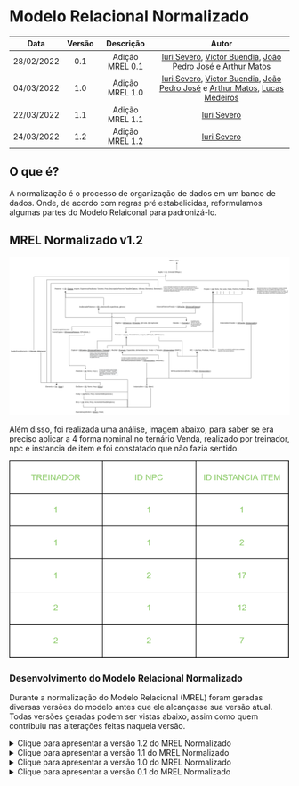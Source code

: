 # Modelo Relacional Normalizado

|    Data    | Versão | Descrição | Autor |
| :---: | :----: | :---: | :---: |
| 28/02/2022 | 0.1 | Adição MREL 0.1 | [Iuri Severo](https://github.com/iurisevero), [Victor Buendia](https://github.com/Victor-Buendia), [João Pedro José](https://github.com/sudjoao) e [Arthur Matos](https://github.com/Arthur-Gaudium) |
| 04/03/2022 | 1.0 | Adição MREL 1.0 | [Iuri Severo](https://github.com/iurisevero), [Victor Buendia](https://github.com/Victor-Buendia), [João Pedro José](https://github.com/sudjoao) e [Arthur Matos](https://github.com/Arthur-Gaudium), [Lucas Medeiros](https://github.com/medeiroslucas) |
| 22/03/2022 | 1.1 | Adição MREL 1.1 | [Iuri Severo](https://github.com/iurisevero) |
| 24/03/2022 | 1.2 | Adição MREL 1.2 | [Iuri Severo](https://github.com/iurisevero) |

## O que é?

A normalização é o processo de organização de dados em um banco de dados. Onde, de acordo com regras pré estabelicidas, reformulamos algumas partes do Modelo Relaiconal para padronizá-lo.

## MREL Normalizado v1.2

![MREL Normalizado v1.2](../Assets/Images/MRELNormalizado/MRELNormalizado_v1.2.png)

Além disso, foi realizada uma análise, imagem abaixo, para saber se era preciso aplicar a 4 forma nominal no ternário Venda, realizado por treinador, npc e instancia de item e foi constatado que não fazia sentido.

![Analise 4FN](../Assets/Images/MRELNormalizado/Tabela4FN.png)

### Desenvolvimento do Modelo Relacional Normalizado

Durante a normalização do Modelo Relacional (MREL) foram geradas diversas versões do modelo antes que ele alcançasse sua versão atual. Todas versões geradas podem ser vistas abaixo, assim como quem contribuiu nas alterações feitas naquela versão.

<details>
<summary>Clique para apresentar a versão 1.2 do MREL Normalizado</summary>

As modificações realizadas nesta versão foram:
- Correção da relação entre Captura e Pokebola
- Inversão da ordem dos atributos de EventoCaptura

![MREL v1.2](../Assets/Images/MRELNormalizado/MRELNormalizado_v1.2.png)

**Autor(es):** [Iuri Severo](https://github.com/iurisevero) <br><br>
</details>

<details>
<summary>Clique para apresentar a versão 1.1 do MREL Normalizado</summary>

As modificações realizadas nesta versão foram:
- Alteração do nome da entidade **Tipo** para **Elemento**
  - Tabelas referentes as relação da entidade também tiveram seus nomes atualizados
- **Mochila** se tornou uma entidade fraca de treinador
  - Foram adicionados os atributos **Capacidade** e **dinheiroMaximo**
  - Chave primária de **Mochila** agora faz referência à chave primária de **Treinador**
- **Pokedex** se tornou uma entidade fraca de treinador
  - Os atributo **Nro de pokemons capturados** e **Nro de pokemons vistos** foram removidos
  - Chave primária de **Pokedex** agora faz referência à chave primária de **Treinador**
- O atributo derivado **Descrição Visível** da relação **Registra** foi removido por se referir um atributo derivado
- Os atributos **ID** das entidades **Pokebola**, **EvoStone**, **Candy** e **Berry** passaram a referenciar o atributo **IdItem** da tabela **EspecializaçãoDoItem**, ao invés de serem referência para o mesmo
- Atributo **Taxa de captura** adicionado à entidade **Pokemón** e removido de **Instância de Pokemón**

![MREL v1.1](../Assets/Images/MRELNormalizado/MRELNormalizado_v1.1.png)

**Autor(es):** [Iuri Severo](https://github.com/iurisevero) <br><br>
</details>

<details>
<summary>Clique para apresentar a versão 1.0 do MREL Normalizado</summary>

As modificações realizadas nesta versão foram:
- Reorganização dos atributos de EvoStone
- Adição da explicação da tabela MochilaGuardaInstanciaItem

![MREL v1.0](../Assets/Images/MRELNormalizado/MRELNormalizado_v1.0.png)

**Autor(es):** Todos <br><br>
</details>

<details>
<summary>Clique para apresentar a versão 0.1 do MREL Normalizado</summary>

As modificações realizadas nesta versão foram:
- Criação de nova tabela (EvoCaptura) seguindo a Segunda Forma normal;
- Adição do atributo posição no NPC;
- Referência a chave secundária captura na pokebola.

![MREL Normalizado v0.1](../Assets/Images/MRELNormalizado/MRELNormalizado_v0.1.png)

**Autor(es):** Todos <br><br>
</details>
